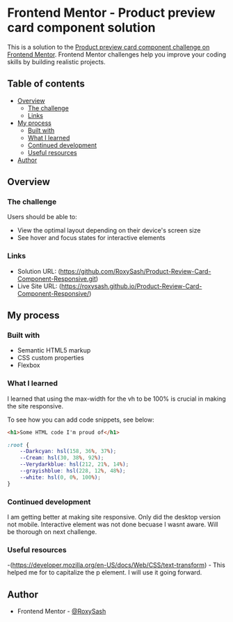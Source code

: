 # Frontend Mentor - Product preview card component solution

This is a solution to the [Product preview card component challenge on Frontend Mentor](https://www.frontendmentor.io/challenges/product-preview-card-component-GO7UmttRfa). Frontend Mentor challenges help you improve your coding skills by building realistic projects. 

## Table of contents

- [Overview](#overview)
  - [The challenge](#the-challenge)
  - [Links](#links)
- [My process](#my-process)
  - [Built with](#built-with)
  - [What I learned](#what-i-learned)
  - [Continued development](#continued-development)
  - [Useful resources](#useful-resources)
- [Author](#author)



## Overview

### The challenge

Users should be able to:

- View the optimal layout depending on their device's screen size
- See hover and focus states for interactive elements


### Links

- Solution URL: (https://github.com/RoxySash/Product-Review-Card-Component-Responsive.git)
- Live Site URL: (https://roxysash.github.io/Product-Review-Card-Component-Responsive/)

## My process

### Built with

- Semantic HTML5 markup
- CSS custom properties
- Flexbox


### What I learned

I learned that using the max-width for the vh to be 100% is crucial in making the site responsive. 

To see how you can add code snippets, see below:

```html
<h1>Some HTML code I'm proud of</h1>
```
```css
:root {
    --Darkcyan: hsl(158, 36%, 37%);
    --Cream: hsl(30, 38%, 92%);
    --Verydarkblue: hsl(212, 21%, 14%);
    --grayishblue: hsl(228, 12%, 48%);
    --white: hsl(0, 0%, 100%);
}
```

### Continued development

I am getting better at making site responsive. Only did the desktop version not mobile. Interactive element was not done becuase I wasnt aware. Will be thorough on next challenge. 

### Useful resources

-(https://developer.mozilla.org/en-US/docs/Web/CSS/text-transform) - This helped me for to capitalize the p element. I will use it going forward.


## Author


- Frontend Mentor - [@RoxySash](https://www.frontendmentor.io/profile/RoxySash)



